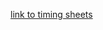 [link to timing sheets](https://docs.google.com/spreadsheets/d/19mwZIxtng5aHPrvuZ4toEVRQuBTAi8p2Kg4gsOwLmvU/edit?usp=sharing)
